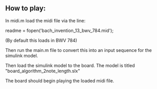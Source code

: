 
## How to play:

In midi.m load the midi file via the line: 

readme = fopen('bach_invention_13_bwv_784.mid');

(By default this loads in BWV 784)

Then run the main.m file to convert this into an input sequence for the simulink model.

Then load the simulink model to the board. The model is titled "board_algorithm_2note_length.slx"

The board should begin playing the loaded midi file. 
